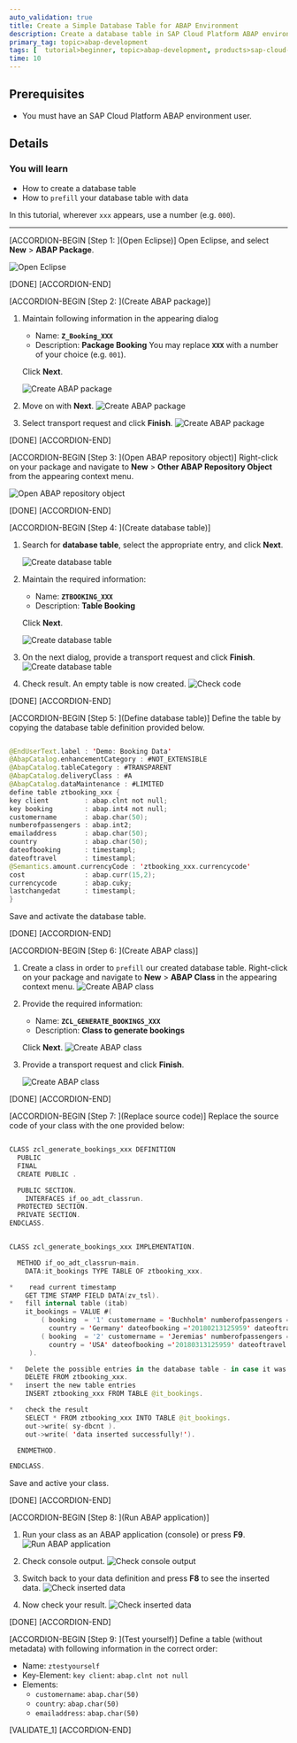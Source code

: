 ```yaml
---
auto_validation: true
title: Create a Simple Database Table for ABAP Environment
description: Create a database table in SAP Cloud Platform ABAP environment and prefill it with data.
primary_tag: topic>abap-development
tags: [  tutorial>beginner, topic>abap-development, products>sap-cloud-platform]
time: 10
---
```


## Prerequisites  
- You must have an SAP Cloud Platform ABAP environment user.

## Details
### You will learn
- How to create a database table
- How to `prefill` your database table with data

In this tutorial, wherever `xxx` appears, use a number (e.g. `000`).

---

[ACCORDION-BEGIN [Step 1: ](Open Eclipse)]
Open Eclipse, and select **New** > **ABAP Package**.

![Open Eclipse](package.png)

[DONE]
[ACCORDION-END]

[ACCORDION-BEGIN [Step 2: ](Create ABAP package)]
1. Maintain following information in the appearing dialog

    - Name: **`Z_Booking_XXX`**
    - Description: **Package Booking**
    You may replace **`XXX`** with a number of your choice (e.g. `001`).

    Click **Next**.

    ![Create ABAP package](package2.png)
2. Move on with **Next**.
    ![Create ABAP package](package3.png)
3. Select transport request and click **Finish**.
    ![Create ABAP package](package4.png)

[DONE]
[ACCORDION-END]

[ACCORDION-BEGIN [Step 3: ](Open ABAP repository object)]
Right-click on your package and navigate to **New** > **Other ABAP Repository Object** from the appearing context menu.

![Open ABAP repository object](object.png)

[DONE]
[ACCORDION-END]

[ACCORDION-BEGIN [Step 4: ](Create database table)]
1. Search for **database table**, select the appropriate entry, and click **Next**.

    ![Create database table](db.png)
2. Maintain the required information:

    - Name: **`ZTBOOKING_XXX`**
    - Description: **Table Booking**

    Click **Next**.

    ![Create database table](db2.png)

3. On the next dialog, provide a transport request and click **Finish**.
    ![Create database table](db3.png)

4. Check result. An empty table is now created.
![Check code](empty.png)

[DONE]
[ACCORDION-END]

[ACCORDION-BEGIN [Step 5: ](Define database table)]
Define the table by copying the database table definition provided below.

```swift

@EndUserText.label : 'Demo: Booking Data'
@AbapCatalog.enhancementCategory : #NOT_EXTENSIBLE
@AbapCatalog.tableCategory : #TRANSPARENT
@AbapCatalog.deliveryClass : #A
@AbapCatalog.dataMaintenance : #LIMITED
define table ztbooking_xxx {
key client         : abap.clnt not null;
key booking        : abap.int4 not null;
customername       : abap.char(50);
numberofpassengers : abap.int2;
emailaddress       : abap.char(50);
country            : abap.char(50);
dateofbooking      : timestampl;
dateoftravel       : timestampl;
@Semantics.amount.currencyCode : 'ztbooking_xxx.currencycode'
cost               : abap.curr(15,2);
currencycode       : abap.cuky;
lastchangedat      : timestampl;
}

```

Save and activate the database table.

[DONE]
[ACCORDION-END]

[ACCORDION-BEGIN [Step 6: ](Create ABAP class)]
1. Create a class in order to `prefill` our created database table.
   Right-click on your package and navigate to **New** > **ABAP Class** in the appearing context menu.
   ![Create ABAP class](class.png)

2. Provide the required information:

    - Name: **`ZCL_GENERATE_BOOKINGS_XXX`**
    - Description: **Class to generate bookings**

    Click **Next**.
    ![Create ABAP class](class2.png)
3. Provide a transport request and click **Finish**.

    ![Create ABAP class](class3.png)

[DONE]
[ACCORDION-END]

[ACCORDION-BEGIN [Step 7: ](Replace source code)]
Replace the source code of your class with the one provided below:

```swift

CLASS zcl_generate_bookings_xxx DEFINITION
  PUBLIC
  FINAL
  CREATE PUBLIC .

  PUBLIC SECTION.
    INTERFACES if_oo_adt_classrun.
  PROTECTED SECTION.
  PRIVATE SECTION.
ENDCLASS.


CLASS zcl_generate_bookings_xxx IMPLEMENTATION.

  METHOD if_oo_adt_classrun~main.
    DATA:it_bookings TYPE TABLE OF ztbooking_xxx.

*    read current timestamp
    GET TIME STAMP FIELD DATA(zv_tsl).
*   fill internal table (itab)
    it_bookings = VALUE #(
        ( booking  = '1' customername = 'Buchholm' numberofpassengers = '3' emailaddress = 'tester1@flight.example.com'
          country = 'Germany' dateofbooking ='20180213125959' dateoftravel ='20180213125959' cost = '546' currencycode = 'EUR' lastchangedat = zv_tsl )
        ( booking  = '2' customername = 'Jeremias' numberofpassengers = '1' emailaddress = 'tester2@flight.example.com'
          country = 'USA' dateofbooking ='20180313125959' dateoftravel ='20180313125959' cost = '1373' currencycode = 'USD' lastchangedat = zv_tsl )
     ).

*   Delete the possible entries in the database table - in case it was already filled
    DELETE FROM ztbooking_xxx.
*   insert the new table entries
    INSERT ztbooking_xxx FROM TABLE @it_bookings.

*   check the result
    SELECT * FROM ztbooking_xxx INTO TABLE @it_bookings.
    out->write( sy-dbcnt ).
    out->write( 'data inserted successfully!').

  ENDMETHOD.

ENDCLASS.


```

Save and active your class.

[DONE]
[ACCORDION-END]

[ACCORDION-BEGIN [Step 8: ](Run ABAP application)]
1. Run your class as an ABAP application (console) or press **F9**.
![Run ABAP application](application.png)

2. Check console output.
![Check console output](output.png)

3. Switch back to your data definition and press **F8** to see the inserted data.
![Check inserted data](data.png)

4. Now check your result.
![Check inserted data](result.png)

[DONE]
[ACCORDION-END]

[ACCORDION-BEGIN [Step 9: ](Test yourself)]
Define a table (without metadata) with following information in the correct order:

 - Name: `ztestyourself`
 - Key-Element: `key client`: `abap.clnt not null`
 - Elements:
    - `customername`: `abap.char(50)`
    - `country`: `abap.char(50)`
    - `emailaddress`: `abap.char(50)`

[VALIDATE_1]
[ACCORDION-END]
